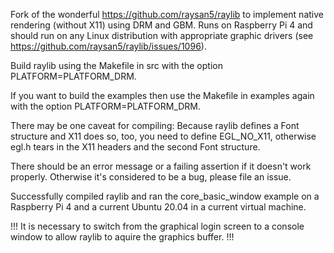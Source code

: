 Fork of the wonderful https://github.com/raysan5/raylib to implement native rendering (without X11) using DRM and GBM. Runs on Raspberry Pi 4 and should run on any Linux distribution with appropriate graphic drivers (see https://github.com/raysan5/raylib/issues/1096).

Build raylib using the Makefile in src with the option PLATFORM=PLATFORM_DRM.

If you want to build the examples then use the Makefile in examples again with the option PLATFORM=PLATFORM_DRM.

There may be one caveat for compiling: Because raylib defines a Font structure and X11 does so, too, you need to define EGL_NO_X11, otherwise egl.h tears in the X11 headers and the second Font structure.

There should be an error message or a failing assertion if it doesn't work properly. Otherwise it's considered to be a bug, please file an issue.

Successfully compiled raylib and ran the core_basic_window example on a Raspberry Pi 4 and a current Ubuntu 20.04 in a current virtual machine.

!!! It is necessary to switch from the graphical login screen to a console window to allow raylib to aquire the graphics buffer. !!!
